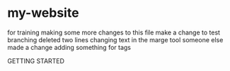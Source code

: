 # my-website
for training
making some more changes to this file
make a change to test branching
deleted two lines
changing text in the marge tool
someone else made a change
adding something for tags

GETTING STARTED
